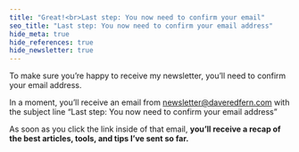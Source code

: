 ```yaml
---
title: "Great!<br>Last step: You now need to confirm your email"
seo_title: "Last step: You now need to confirm your email address"
hide_meta: true
hide_references: true
hide_newsletter: true
---
```


<p class="lead">To make sure you’re happy to receive my newsletter, you’ll need to confirm your email address.</p>

In a moment, you’ll receive an email from [newsletter@daveredfern.com](mailto:newsletter@daveredfern.com) with the subject line “Last step: You now need to confirm your email address”

As soon as you click the link inside of that email, **you’ll receive a recap of the best articles, tools, and tips I’ve sent so far.**